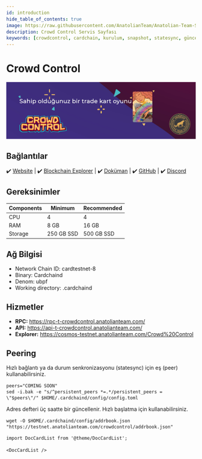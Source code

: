 ```yaml
---
id: introduction
hide_table_of_contents: true
image: https://raw.githubusercontent.com/AnatolianTeam/Anatolian-Team-Services/main/i18n/tr/docusaurus-plugin-content-docs/current/Testnet/Cosmos-Ecosystem/crowdcontrol/img/CC-Service-Cover.jpg
description: Crowd Control Servis Sayfası
keywords: [crowdcontrol, cardchain, kurulum, snapshot, statesync, güncelleme]
---
```

# Crowd Control

![Crowd Control](./img/CC-Service.jpg)

## Bağlantılar
 ✔️ [Website](https://crowdcontrol.network/) |
 ✔️ [Blockchain Explorer](https://cosmos-testnet.anatolianteam.com/CrowdControl) |
 ✔️ [Doküman](https://github.com/DecentralCardGame/whitepaper/blob/master/whitepaper.pdf) |
 ✔️ [GitHub](https://github.com/DecentralCardGame) |
 ✔️ [Discord](https://discord.gg/5DYef3CpME)

## Gereksinimler

| Components | Minimum | **Recommended** |
| ------------ | ------------ | ------------ |
| CPU |	4 | 4 |
| RAM	| 8 GB | 16 GB |
| Storage	| 250 GB SSD | 500 GB SSD |

## Ağ Bilgisi 

* Network Chain ID: cardtestnet-8
* Binary: Cardchaind
* Denom: ubpf
* Working directory: .cardchaind

## Hizmetler
* **RPC:** https://rpc-t-crowdcontrol.anatolianteam.com/
* **API:** https://api-t-crowdcontrol.anatolianteam.com/
* **Explorer:** https://cosmos-testnet.anatolianteam.com/Crowd%20Control

## Peering
Hızlı bağlantı ya da durum senkronizasyonu (statesync) için eş (peer) kullanabilirsiniz.
```shell
peers="COMING SOON"
sed -i.bak -e "s/^persistent_peers *=.*/persistent_peers = \"$peers\"/" $HOME/.cardchaind/config/config.toml
```
Adres defteri üç saatte bir güncellenir. Hızlı başlatma için kullanabilirsiniz.
```shell
wget -O $HOME/.cardchaind/config/addrbook.json "https://testnet.anatolianteam.com/crowdcontrol/addrbook.json"
```

```mdx-code-block
import DocCardList from '@theme/DocCardList';

<DocCardList />
```
